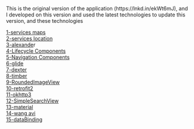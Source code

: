 <p>This is the original version of the application (https://lnkd.in/ekWt6mJ), and I developed on this version and used the latest technologies to update this version, and these technologies</p> 
<a href="https://github.com/googlemaps/google-maps-services-java" rel="nofollow">1-services maps</a> </br>
<a href="https://github.com/android/location-samples" rel="nofollow">2-services location</a></br>
<a href="https://github.com/jd-alexander/Google-Directions-Android" rel="nofollow">3-alexande</a>r</br>
<a href="https://developer.android.com/jetpack/androidx/releases/lifecycle" rel="nofollow">4-Lifecycle Components</a></br>
<a href="https://developer.android.com/guide/navigation/navigation-getting-started" rel="nofollow">5-Navigation Components</a></br>
<a href="https://github.com/bumptech/glide" rel="nofollow">6-glide</a></br>
<a href="https://github.com/Karumi/Dexter" rel="nofollow">7-dexter</a></br>
<a href="https://github.com/JakeWharton/timber" rel="nofollow">8-timber</a></br>
<a href="https://github.com/vinc3m1/RoundedImageView" rel="nofollow">9-RoundedImageView</a></br>
<a href="https://github.com/square/retrofit" rel="nofollow">10-retrofit2</a></br>
<a href="https://github.com/square/okhttp" rel="nofollow">11-okhttp3</a></br>
<a href="https://github.com/Ferfalk/SimpleSearchView" rel="nofollow">12-SimpleSearchView</a></br>
<a href="https://github.com/material-components/material-components-android" rel="nofollow">13-material</a></br>
<a href="https://github.com/81813780/AVLoadingIndicatorView" rel="nofollow">14-wang avi</a></br>
<a href="https://github.com/nemamayank/DataBinding" rel="nofollow">15-dataBinding</a></br>
